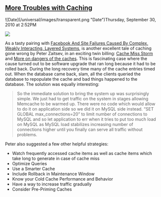 ## [More Troubles with Caching](/blog/2010/9/30/more-troubles-with-caching.html)

<div class="journal-entry-tag journal-entry-tag-post-title"><span class="posted-on">![Date](/universal/images/transparent.png "Date")Thursday, September 30, 2010 at 2:52PM</span></div>

<div class="body">

![](http://farm5.static.flickr.com/4133/5040270820_368ba3a193_m.jpg)

As a tasty pairing with [Facebook And Site Failures Caused By Complex, Weakly Interacting, Layered Systems](http://highscalability.com/blog/2010/9/30/facebook-and-site-failures-caused-by-complex-weakly-interact.html), is another excellent tale of caching gone wrong by Peter Zaitsev, in an exciting twin billing: [Cache Miss Storm](http://www.mysqlperformanceblog.com/2010/09/10/cache-miss-storm/) and [More on dangers of the caches](http://www.mysqlperformanceblog.com/2010/09/23/more-on-dangers-of-the-caches/#). This is fascinating case where the cause turned out to be software upgrade that ran long because it had to be rolled back. During the long recovery time many of the cache entries timed out. When the database came back, slam, all the clients queried the database to repopulate the cache and bad things happened to the database. The solution was equally interesting: 

> So the immediate solution to bring the system up was surprisingly simple. We just had to get traffic on the system in stages allowing Memcache to be warmed up. There were no code which would allow to do it on application side so we did it on MySQL side instead. “SET GLOBAL max_connections=20” to limit number of connections to MySQL and so let application to err when it tries to put too much load on MySQL as MySQL load stabilizes increasing number of connections higher until you finally can serve all traffic without problems.

Peter also suggested a few other helpful strategies:

*   Watch frequently accessed cache items as well as cache items which take long to generate in case of cache miss 
*   Optimize Queries 
*   Use a Smarter Cache
*   Include Rollback in Maintenance Window
*   Know your Cold Cache Performance and Behavior 
*   Have a way to increase traffic gradually 
*   Consider Pre-Priming Caches 

</div>